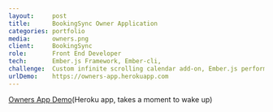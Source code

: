 ```yaml
---
layout:     post
title:      BookingSync Owner Application
categories: portfolio
media:      owners.png
client:     BookingSync
role:       Front End Developer
tech:       Ember.js Framework, Ember-cli, 
challenge:  Custom infinite scrolling calendar add-on, Ember.js performance, rendering performance, smooth scrolling
urlDemo:    https://owners-app.herokuapp.com
---
```


[Owners App Demo](https://owners-app.herokuapp.com/)(Heroku app, takes a moment to wake up)